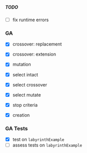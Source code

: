 ##### TODO

- [ ] fix runtime errors

### GA

- [x] crossover: replacement
- [x] crossover: extension

- [x] mutation

- [x] select intact
- [x] select crossover
- [x] select mutate

- [x] stop criteria

- [x] creation

### GA Tests

- [x] test on `labyrinthExample`
- [ ] assess tests on `labyrinthExample`
